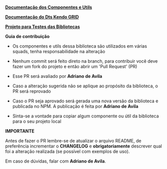 [**Documentação dos Componentes e Utils**](https://github.com/ModernizaDatasul/dts-backoffice-util/tree/master/projects/dts-backoffice-util "Readme")

[**Documentação do Dts Kendo GRID**](https://github.com/ModernizaDatasul/dts-backoffice-util/blob/master/projects/dts-backoffice-kendo-grid/README.md)

[**Projeto para Testes das Bibliotecas**](https://github.com/ModernizaDatasul/dts-backoffice-util-test)

**Guia de contribuição**
- Os componentes e utils dessa biblioteca são utilizados em várias squads, tenha responsabilidade na alteração

- Nenhum commit será feito direto na branch, para contribuir você deve fazer um fork do projeto e então abrir um 'Pull Request' (PR)

- Esse PR será avaliado por **Adriano de Avila**

- Caso a alteração sugerida não se aplique ao propósito da biblioteca, o PR será reprovado

- Caso o PR seja aprovado será gerada uma nova versão da biblioteca e publicada no NPM. A publicação é feita por **Adriano de Avila**

- Sinta-se a vontade para copiar algum componente ou útil da biblioteca para o seu projeto local

**IMPORTANTE**

Antes de fazer o PR lembre-se de atualizar o arquivo README, de preferência incrementar o **CHANGELOG** e **obrigatoriamente** descrever qual foi a alteração realizada (se possível com  exemplos de uso).

Em caso de dúvidas, falar com **Adriano de Avila**.
